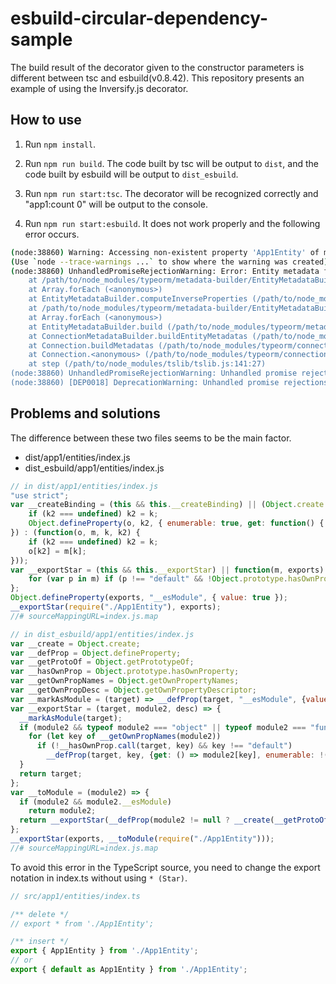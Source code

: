 # esbuild-circular-dependency-sample

The build result of the decorator given to the constructor parameters is different between tsc and esbuild(v0.8.42).
This repository presents an example of using the Inversify.js decorator.

## How to use

1. Run `npm install`.

2. Run `npm run build`. The code built by tsc will be output to `dist`, and the code built by esbuild will be output to `dist_esbuild`.

3. Run `npm run start:tsc`. The decorator will be recognized correctly and "app1:count 0" will be output to the console.

4. Run `npm run start:esbuild`. It does not work properly and the following error occurs.

```sh
(node:38860) Warning: Accessing non-existent property 'App1Entity' of module exports inside circular dependency
(Use `node --trace-warnings ...` to show where the warning was created)
(node:38860) UnhandledPromiseRejectionWarning: Error: Entity metadata for App2Entity#app1 was not found. Check if you specified a correct entity object and if it's connected in the connection options.
    at /path/to/node_modules/typeorm/metadata-builder/EntityMetadataBuilder.js:583:23
    at Array.forEach (<anonymous>)
    at EntityMetadataBuilder.computeInverseProperties (/path/to/node_modules/typeorm/metadata-builder/EntityMetadataBuilder.js:579:34)
    at /path/to/node_modules/typeorm/metadata-builder/EntityMetadataBuilder.js:83:74
    at Array.forEach (<anonymous>)
    at EntityMetadataBuilder.build (/path/to/node_modules/typeorm/metadata-builder/EntityMetadataBuilder.js:83:25)
    at ConnectionMetadataBuilder.buildEntityMetadatas (/path/to/node_modules/typeorm/connection/ConnectionMetadataBuilder.js:57:141)
    at Connection.buildMetadatas (/path/to/node_modules/typeorm/connection/Connection.js:514:57)
    at Connection.<anonymous> (/path/to/node_modules/typeorm/connection/Connection.js:127:30)
    at step (/path/to/node_modules/tslib/tslib.js:141:27)
(node:38860) UnhandledPromiseRejectionWarning: Unhandled promise rejection. This error originated either by throwing inside of an async function without a catch block, or by rejecting a promise which was not handled with .catch(). To terminate the node process on unhandled promise rejection, use the CLI flag `--unhandled-rejections=strict` (see https://nodejs.org/api/cli.html#cli_unhandled_rejections_mode). (rejection id: 1)
(node:38860) [DEP0018] DeprecationWarning: Unhandled promise rejections are deprecated. In the future, promise rejections that are not handled will terminate the Node.js process with a non-zero exit code.
```

## Problems and solutions

The difference between these two files seems to be the main factor.

- dist/app1/entities/index.js
- dist_esbuild/app1/entities/index.js

```js
// in dist/app1/entities/index.js
"use strict";
var __createBinding = (this && this.__createBinding) || (Object.create ? (function(o, m, k, k2) {
    if (k2 === undefined) k2 = k;
    Object.defineProperty(o, k2, { enumerable: true, get: function() { return m[k]; } });
}) : (function(o, m, k, k2) {
    if (k2 === undefined) k2 = k;
    o[k2] = m[k];
}));
var __exportStar = (this && this.__exportStar) || function(m, exports) {
    for (var p in m) if (p !== "default" && !Object.prototype.hasOwnProperty.call(exports, p)) __createBinding(exports, m, p);
};
Object.defineProperty(exports, "__esModule", { value: true });
__exportStar(require("./App1Entity"), exports);
//# sourceMappingURL=index.js.map
```

```js
// in dist_esbuild/app1/entities/index.js
var __create = Object.create;
var __defProp = Object.defineProperty;
var __getProtoOf = Object.getPrototypeOf;
var __hasOwnProp = Object.prototype.hasOwnProperty;
var __getOwnPropNames = Object.getOwnPropertyNames;
var __getOwnPropDesc = Object.getOwnPropertyDescriptor;
var __markAsModule = (target) => __defProp(target, "__esModule", {value: true});
var __exportStar = (target, module2, desc) => {
  __markAsModule(target);
  if (module2 && typeof module2 === "object" || typeof module2 === "function") {
    for (let key of __getOwnPropNames(module2))
      if (!__hasOwnProp.call(target, key) && key !== "default")
        __defProp(target, key, {get: () => module2[key], enumerable: !(desc = __getOwnPropDesc(module2, key)) || desc.enumerable});
  }
  return target;
};
var __toModule = (module2) => {
  if (module2 && module2.__esModule)
    return module2;
  return __exportStar(__defProp(module2 != null ? __create(__getProtoOf(module2)) : {}, "default", {value: module2, enumerable: true}), module2);
};
__exportStar(exports, __toModule(require("./App1Entity")));
//# sourceMappingURL=index.js.map
```

To avoid this error in the TypeScript source, you need to change the export notation in index.ts without using `* (Star)`.

```ts
// src/app1/entities/index.ts

/** delete */
// export * from './App1Entity';

/** insert */
export { App1Entity } from './App1Entity';
// or
export { default as App1Entity } from './App1Entity';
```
